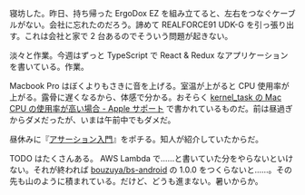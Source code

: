 寝坊した。昨日、持ち帰った ErgoDox EZ を組み立てると、左右をつなぐケーブルがない。会社に忘れたのだろう。諦めて REALFORCE91 UDK-G を引っ張り出す。これは会社と家で 2 台あるのでそういう問題が起きない。

淡々と作業。今週はずっと TypeScript で React & Redux なアプリケーションを書いている。作業。

Macbook Pro はぼくよりもさきに音を上げる。室温が上がると CPU 使用率が上がる。露骨に遅くなるから、体感で分かる。おそらく [kernel_task の Mac CPU の使用率が高い場合 - Apple サポート](https://support.apple.com/ja-jp/HT207359) で書かれているものだ。前は昼過ぎからダメだったが、いまは午前中でもダメだ。

昼休みに『[アサーション入門](https://www.amazon.co.jp/dp/B01M3OH7AG/)』をポチる。知人が紹介していたからだ。

TODO はたくさんある。 AWS Lambda で……と書いていた分をやらないといけない。それが終われば [bouzuya/bs-android][] の 1.0.0 をつくらないと……。その先も山のように積まれている。だけど、どうも進まない。暑いからか。

[bouzuya/bs-android]: https://github.com/bouzuya/bs-android
